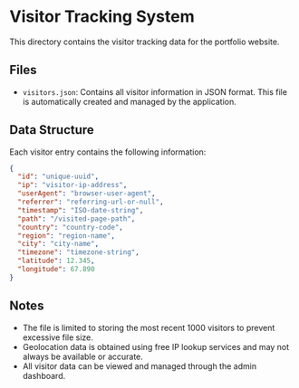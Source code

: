 # Visitor Tracking System

This directory contains the visitor tracking data for the portfolio website.

## Files

- `visitors.json`: Contains all visitor information in JSON format. This file is automatically created and managed by the application.

## Data Structure

Each visitor entry contains the following information:

```json
{
  "id": "unique-uuid",
  "ip": "visitor-ip-address",
  "userAgent": "browser-user-agent",
  "referrer": "referring-url-or-null",
  "timestamp": "ISO-date-string",
  "path": "/visited-page-path",
  "country": "country-code",
  "region": "region-name",
  "city": "city-name",
  "timezone": "timezone-string",
  "latitude": 12.345,
  "longitude": 67.890
}
```

## Notes

- The file is limited to storing the most recent 1000 visitors to prevent excessive file size.
- Geolocation data is obtained using free IP lookup services and may not always be available or accurate.
- All visitor data can be viewed and managed through the admin dashboard.